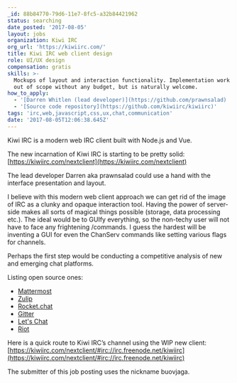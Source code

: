```yaml
---
_id: 88b84770-79d6-11e7-8fc5-a32b84421962
status: searching
date_posted: '2017-08-05'
layout: jobs
organization: Kiwi IRC
org_url: 'https://kiwiirc.com/'
title: Kiwi IRC web client design
role: UI/UX design
compensation: gratis
skills: >-
  Mockups of layout and interaction functionality. Implementation work might be
  out of scope without any budget, but is naturally welcome.
how_to_apply:
  - '[Darren Whitlen (lead developer)](https://github.com/prawnsalad) '
  - '[Source code repository](https://github.com/kiwiirc/kiwiirc)'
tags: 'irc,web,javascript,css,ux,chat,communication'
date: '2017-08-05T12:06:38.645Z'
---
```

Kiwi IRC is a modern web IRC client built with Node.js and Vue.

The new incarnation of Kiwi IRC is starting to be pretty solid: [https://kiwiirc.com/nextclient](https://kiwiirc.com/nextclient)

The lead developer Darren aka prawnsalad could use a hand with the interface presentation and layout.

I believe with this modern web client approach we can get rid of the image of IRC as a clunky and opaque interaction tool. Having the power of server-side makes all sorts of magical things possible (storage, data processing etc.). The ideal would be to GUIfy everything, so the non-techy user will not have to face any frightening /commands. I guess the hardest will be inventing a GUI for even the ChanServ commands like setting various flags for channels.

Perhaps the first step would be conducting a competitive analysis of new and emerging chat platforms.

Listing open source ones:

* [Mattermost](https://about.mattermost.com/)
* [Zulip](https://zulip.org/)
* [Rocket.chat](https://rocket.chat/)
* [Gitter](https://gitter.im/)
* [Let's Chat](https://sdelements.github.io/lets-chat/)
* [Riot](https://riot.im/)

Here is a quick route to Kiwi IRC’s channel using the WIP new client: [https://kiwiirc.com/nextclient/#irc://irc.freenode.net/kiwiirc](https://kiwiirc.com/nextclient/#irc://irc.freenode.net/kiwiirc)

The submitter of this job posting uses the nickname buovjaga.
